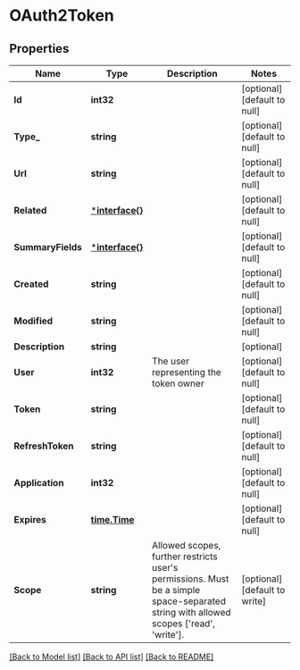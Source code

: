 # OAuth2Token

## Properties
Name | Type | Description | Notes
------------ | ------------- | ------------- | -------------
**Id** | **int32** |  | [optional] [default to null]
**Type_** | **string** |  | [optional] [default to null]
**Url** | **string** |  | [optional] [default to null]
**Related** | [***interface{}**](interface{}.md) |  | [optional] [default to null]
**SummaryFields** | [***interface{}**](interface{}.md) |  | [optional] [default to null]
**Created** | **string** |  | [optional] [default to null]
**Modified** | **string** |  | [optional] [default to null]
**Description** | **string** |  | [optional] 
**User** | **int32** | The user representing the token owner | [optional] [default to null]
**Token** | **string** |  | [optional] [default to null]
**RefreshToken** | **string** |  | [optional] [default to null]
**Application** | **int32** |  | [optional] [default to null]
**Expires** | [**time.Time**](time.Time.md) |  | [optional] [default to null]
**Scope** | **string** | Allowed scopes, further restricts user&#x27;s permissions. Must be a simple space-separated string with allowed scopes [&#x27;read&#x27;, &#x27;write&#x27;]. | [optional] [default to write]

[[Back to Model list]](../README.md#documentation-for-models) [[Back to API list]](../README.md#documentation-for-api-endpoints) [[Back to README]](../README.md)

